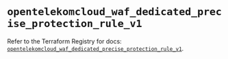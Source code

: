 # `opentelekomcloud_waf_dedicated_precise_protection_rule_v1`

Refer to the Terraform Registry for docs: [`opentelekomcloud_waf_dedicated_precise_protection_rule_v1`](https://registry.terraform.io/providers/opentelekomcloud/opentelekomcloud/1.36.28/docs/resources/waf_dedicated_precise_protection_rule_v1).
